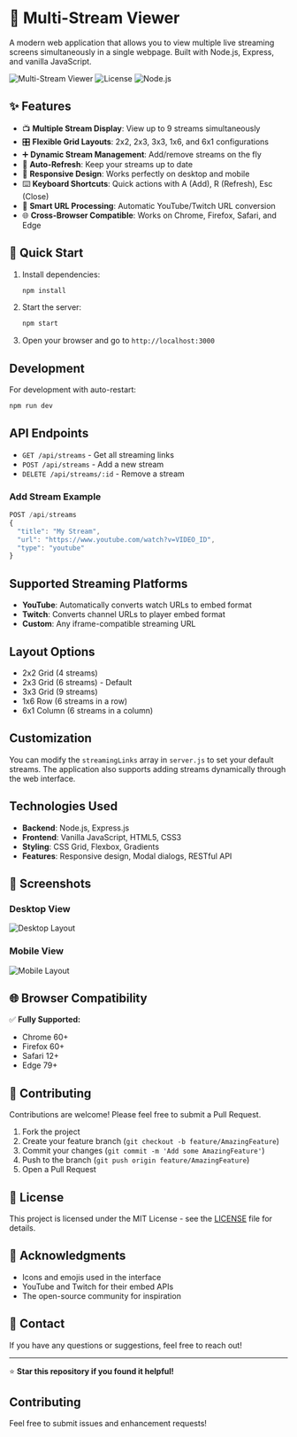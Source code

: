 # 🎥 Multi-Stream Viewer

A modern web application that allows you to view multiple live streaming screens simultaneously in a single webpage. Built with Node.js, Express, and vanilla JavaScript.

![Multi-Stream Viewer](https://img.shields.io/badge/Version-1.0.0-blue)
![License](https://img.shields.io/badge/License-MIT-green)
![Node.js](https://img.shields.io/badge/Node.js-18%2B-brightgreen)

## ✨ Features

- 📺 **Multiple Stream Display**: View up to 9 streams simultaneously
- 🎛️ **Flexible Grid Layouts**: 2x2, 2x3, 3x3, 1x6, and 6x1 configurations
- ➕ **Dynamic Stream Management**: Add/remove streams on the fly
- 🔄 **Auto-Refresh**: Keep your streams up to date
- 📱 **Responsive Design**: Works perfectly on desktop and mobile
- ⌨️ **Keyboard Shortcuts**: Quick actions with A (Add), R (Refresh), Esc (Close)
- 🎯 **Smart URL Processing**: Automatic YouTube/Twitch URL conversion
- 🌐 **Cross-Browser Compatible**: Works on Chrome, Firefox, Safari, and Edge

## 🚀 Quick Start

1. Install dependencies:

   ```bash
   npm install
   ```

2. Start the server:

   ```bash
   npm start
   ```

3. Open your browser and go to `http://localhost:3000`

## Development

For development with auto-restart:

```bash
npm run dev
```

## API Endpoints

- `GET /api/streams` - Get all streaming links
- `POST /api/streams` - Add a new stream
- `DELETE /api/streams/:id` - Remove a stream

### Add Stream Example

```javascript
POST /api/streams
{
  "title": "My Stream",
  "url": "https://www.youtube.com/watch?v=VIDEO_ID",
  "type": "youtube"
}
```

## Supported Streaming Platforms

- **YouTube**: Automatically converts watch URLs to embed format
- **Twitch**: Converts channel URLs to player embed format
- **Custom**: Any iframe-compatible streaming URL

## Layout Options

- 2x2 Grid (4 streams)
- 2x3 Grid (6 streams) - Default
- 3x3 Grid (9 streams)
- 1x6 Row (6 streams in a row)
- 6x1 Column (6 streams in a column)

## Customization

You can modify the `streamingLinks` array in `server.js` to set your default streams. The application also supports adding streams dynamically through the web interface.

## Technologies Used

- **Backend**: Node.js, Express.js
- **Frontend**: Vanilla JavaScript, HTML5, CSS3
- **Styling**: CSS Grid, Flexbox, Gradients
- **Features**: Responsive design, Modal dialogs, RESTful API

## 📱 Screenshots

### Desktop View

![Desktop Layout](https://via.placeholder.com/800x600/1e3c72/ffffff?text=Multi-Stream+Viewer+Desktop)

### Mobile View

![Mobile Layout](https://via.placeholder.com/400x600/2a5298/ffffff?text=Multi-Stream+Viewer+Mobile)

## 🌐 Browser Compatibility

✅ **Fully Supported:**

- Chrome 60+
- Firefox 60+
- Safari 12+
- Edge 79+

## 🤝 Contributing

Contributions are welcome! Please feel free to submit a Pull Request.

1. Fork the project
2. Create your feature branch (`git checkout -b feature/AmazingFeature`)
3. Commit your changes (`git commit -m 'Add some AmazingFeature'`)
4. Push to the branch (`git push origin feature/AmazingFeature`)
5. Open a Pull Request

## 📝 License

This project is licensed under the MIT License - see the [LICENSE](LICENSE) file for details.

## 🙏 Acknowledgments

- Icons and emojis used in the interface
- YouTube and Twitch for their embed APIs
- The open-source community for inspiration

## 📧 Contact

If you have any questions or suggestions, feel free to reach out!

---

⭐ **Star this repository if you found it helpful!**

## Contributing

Feel free to submit issues and enhancement requests!
